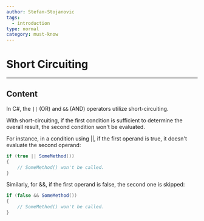 ```yaml
---
author: Stefan-Stojanovic
tags:
  - introduction
type: normal
category: must-know
---
```


# Short Circuiting

---

## Content

In C#, the `||` (OR) and `&&` (AND) operators utilize short-circuiting. 

With short-circuiting, if the first condition is sufficient to determine the overall result, the second condition won't be evaluated. 

For instance, in a condition using ||, if the first operand is true, it doesn't evaluate the second operand:
```csharp
if (true || SomeMethod())
{
    // SomeMethod() won't be called.
}
```

Similarly, for &&, if the first operand is false, the second one is skipped:

```csharp
if (false && SomeMethod())
{
    // SomeMethod() won't be called.
}
```

